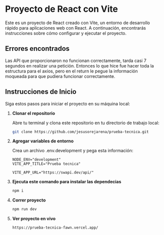 # Proyecto de React con Vite

Este es un proyecto de React creado con Vite, un entorno de desarrollo rápido para aplicaciones web con React. A continuación, encontrarás instrucciones sobre cómo configurar y ejecutar el proyecto.

## Errores encontrados

Las API que proporcionaron no funcionan correctamente, tarda casi 7 segundos en realizar una petición. Entonces lo que hice fue hacer toda la estructura para el axios, pero en el return le pegue la información moqueada para que pudiera funcionar correctamente.

## Instrucciones de Inicio

Siga estos pasos para iniciar el proyecto en su máquina local:

1. **Clonar el repositorio**

   Abre tu terminal y clona este repositorio en tu directorio de trabajo local:

   ```bash
   git clone https://github.com/jesusorejarena/prueba-tecnica.git
   ```

2. **Agregar variables de entorno**

   Crea un archivo .env.development y pega esta información:

   ```env
   NODE_ENV="development"
   VITE_APP_TITLE="Prueba tecnica"

   VITE_APP_URL="https://swapi.dev/api/"
   ```

3. **Ejecuta este comando para instalar las dependecias**

   ```bash
   npm i
   ```

4. **Correr proyecto**

   ```bash
   npm run dev
   ```

5. **Ver proyecto en vivo**

   ```text
   https://prueba-tecnica-fawn.vercel.app/
   ```
